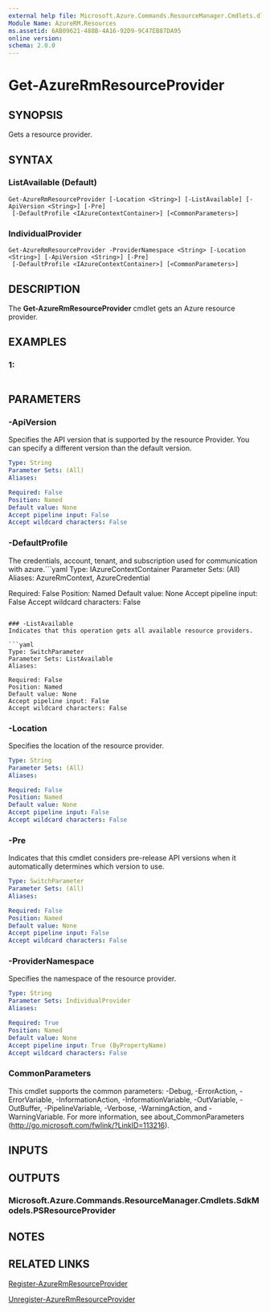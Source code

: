 ```yaml
---
external help file: Microsoft.Azure.Commands.ResourceManager.Cmdlets.dll-Help.xml
Module Name: AzureRM.Resources
ms.assetid: 6AB09621-488B-4A16-92D9-9C47EB87DA95
online version: 
schema: 2.0.0
---
```


# Get-AzureRmResourceProvider

## SYNOPSIS
Gets a resource provider.

## SYNTAX

### ListAvailable (Default)
```
Get-AzureRmResourceProvider [-Location <String>] [-ListAvailable] [-ApiVersion <String>] [-Pre]
 [-DefaultProfile <IAzureContextContainer>] [<CommonParameters>]
```

### IndividualProvider
```
Get-AzureRmResourceProvider -ProviderNamespace <String> [-Location <String>] [-ApiVersion <String>] [-Pre]
 [-DefaultProfile <IAzureContextContainer>] [<CommonParameters>]
```

## DESCRIPTION
The **Get-AzureRmResourceProvider** cmdlet gets an Azure resource provider.

## EXAMPLES

### 1:
```

```

## PARAMETERS

### -ApiVersion
Specifies the API version that is supported by the resource Provider.
You can specify a different version than the default version.

```yaml
Type: String
Parameter Sets: (All)
Aliases: 

Required: False
Position: Named
Default value: None
Accept pipeline input: False
Accept wildcard characters: False
```

### -DefaultProfile
The credentials, account, tenant, and subscription used for communication with azure.```yaml
Type: IAzureContextContainer
Parameter Sets: (All)
Aliases: AzureRmContext, AzureCredential

Required: False
Position: Named
Default value: None
Accept pipeline input: False
Accept wildcard characters: False
```

### -ListAvailable
Indicates that this operation gets all available resource providers.

```yaml
Type: SwitchParameter
Parameter Sets: ListAvailable
Aliases: 

Required: False
Position: Named
Default value: None
Accept pipeline input: False
Accept wildcard characters: False
```

### -Location
Specifies the location of the resource provider.

```yaml
Type: String
Parameter Sets: (All)
Aliases: 

Required: False
Position: Named
Default value: None
Accept pipeline input: False
Accept wildcard characters: False
```

### -Pre
Indicates that this cmdlet considers pre-release API versions when it automatically determines which version to use.

```yaml
Type: SwitchParameter
Parameter Sets: (All)
Aliases: 

Required: False
Position: Named
Default value: None
Accept pipeline input: False
Accept wildcard characters: False
```

### -ProviderNamespace
Specifies the namespace of the resource provider.

```yaml
Type: String
Parameter Sets: IndividualProvider
Aliases: 

Required: True
Position: Named
Default value: None
Accept pipeline input: True (ByPropertyName)
Accept wildcard characters: False
```

### CommonParameters
This cmdlet supports the common parameters: -Debug, -ErrorAction, -ErrorVariable, -InformationAction, -InformationVariable, -OutVariable, -OutBuffer, -PipelineVariable, -Verbose, -WarningAction, and -WarningVariable. For more information, see about_CommonParameters (http://go.microsoft.com/fwlink/?LinkID=113216).

## INPUTS

## OUTPUTS

### Microsoft.Azure.Commands.ResourceManager.Cmdlets.SdkModels.PSResourceProvider

## NOTES

## RELATED LINKS

[Register-AzureRmResourceProvider](./Register-AzureRmResourceProvider.md)

[Unregister-AzureRmResourceProvider](./Unregister-AzureRmResourceProvider.md)



